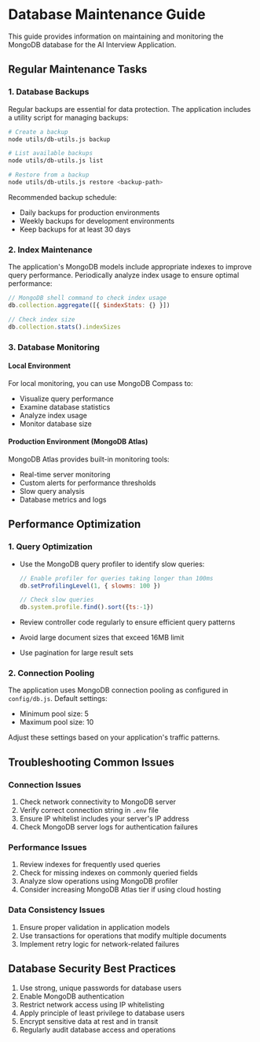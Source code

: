 # Database Maintenance Guide

This guide provides information on maintaining and monitoring the MongoDB database for the AI Interview Application.

## Regular Maintenance Tasks

### 1. Database Backups

Regular backups are essential for data protection. The application includes a utility script for managing backups:

```bash
# Create a backup
node utils/db-utils.js backup

# List available backups
node utils/db-utils.js list

# Restore from a backup
node utils/db-utils.js restore <backup-path>
```

Recommended backup schedule:

- Daily backups for production environments
- Weekly backups for development environments
- Keep backups for at least 30 days

### 2. Index Maintenance

The application's MongoDB models include appropriate indexes to improve query performance. Periodically analyze index usage to ensure optimal performance:

```javascript
// MongoDB shell command to check index usage
db.collection.aggregate([{ $indexStats: {} }])

// Check index size
db.collection.stats().indexSizes
```

### 3. Database Monitoring

#### Local Environment

For local monitoring, you can use MongoDB Compass to:

- Visualize query performance
- Examine database statistics
- Analyze index usage
- Monitor database size

#### Production Environment (MongoDB Atlas)

MongoDB Atlas provides built-in monitoring tools:

- Real-time server monitoring
- Custom alerts for performance thresholds
- Slow query analysis
- Database metrics and logs

## Performance Optimization

### 1. Query Optimization

- Use the MongoDB query profiler to identify slow queries:

  ```javascript
  // Enable profiler for queries taking longer than 100ms
  db.setProfilingLevel(1, { slowms: 100 })
  
  // Check slow queries
  db.system.profile.find().sort({ts:-1})
  ```

- Review controller code regularly to ensure efficient query patterns
- Avoid large document sizes that exceed 16MB limit
- Use pagination for large result sets

### 2. Connection Pooling

The application uses MongoDB connection pooling as configured in `config/db.js`. Default settings:

- Minimum pool size: 5
- Maximum pool size: 10

Adjust these settings based on your application's traffic patterns.

## Troubleshooting Common Issues

### Connection Issues

1. Check network connectivity to MongoDB server
2. Verify correct connection string in `.env` file
3. Ensure IP whitelist includes your server's IP address
4. Check MongoDB server logs for authentication failures

### Performance Issues

1. Review indexes for frequently used queries
2. Check for missing indexes on commonly queried fields
3. Analyze slow operations using MongoDB profiler
4. Consider increasing MongoDB Atlas tier if using cloud hosting

### Data Consistency Issues

1. Ensure proper validation in application models
2. Use transactions for operations that modify multiple documents
3. Implement retry logic for network-related failures

## Database Security Best Practices

1. Use strong, unique passwords for database users
2. Enable MongoDB authentication
3. Restrict network access using IP whitelisting
4. Apply principle of least privilege to database users
5. Encrypt sensitive data at rest and in transit
6. Regularly audit database access and operations

